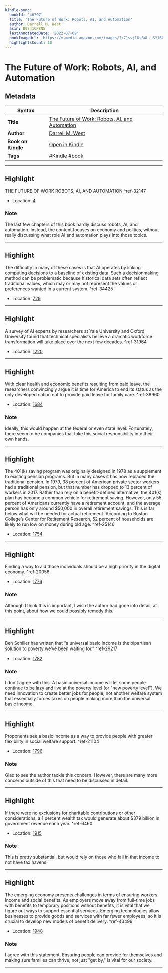 ```yaml
---
kindle-sync:
  bookId: '46797'
  title: 'The Future of Work: Robots, AI, and Automation'
  author: Darrell M. West
  asin: B0741CP8N5
  lastAnnotatedDate: '2022-07-09'
  bookImageUrl: 'https://m.media-amazon.com/images/I/71svjlDsS4L._SY160.jpg'
  highlightsCount: 10
---
```

# The Future of Work: Robots, AI, and Automation

## Metadata

| Syntax | Description |
| ---------- | ---------- |
| **Title** | [The Future of Work: Robots, AI, and Automation](https://www.amazon.com/dp/B0741CP8N5?&linkCode=ll1&tag=jwtwkm-20&language=en_US&ref_=as_li_ss_tl) |
| **Author** | [Darrell M. West](https://www.amazon.comundefined) |
| **Book on Kindle** | <a href="kindle://book?action=open&asin=B0741CP8N5" target="_blank">Open in Kindle</a> |
| **Tags** | #Kindle #book |

---

## Highlight

THE FUTURE OF WORK ROBOTS, AI, AND AUTOMATION ^ref-32147
- Location: [4](kindle://book?action=open&asin=B0741CP8N5&location=4)

### Note
The last few chapters of this book hardly discuss robots, AI, and automation. Instead, the content focuses on economy and politics, without really discussing what role AI and automation plays into those topics.

---
## Highlight

The difficulty in many of these cases is that AI operates by linking computing decisions to a baseline of existing data. Such a decisionmaking method can be problematic because historical data sets often reflect traditional values, which may or may not represent the values or preferences wanted in a current system. ^ref-34425
- Location: [729](kindle://book?action=open&asin=B0741CP8N5&location=729)

---
## Highlight

A survey of AI experts by researchers at Yale University and Oxford University found that technical specialists believe a dramatic workforce transformation will take place over the next few decades. ^ref-31964
- Location: [1220](kindle://book?action=open&asin=B0741CP8N5&location=1220)

---
## Highlight

With clear health and economic benefits resulting from paid leave, the researchers convincingly argue it is time for America to end its status as the only developed nation not to provide paid leave for family care. ^ref-38960
- Location: [1684](kindle://book?action=open&asin=B0741CP8N5&location=1684)

### Note
Ideally, this would happen at the federal or even state level. Fortunately, there seem to be companies that take this social responsibility into their own hands.

---
## Highlight

The 401(k) saving program was originally designed in 1978 as a supplement to existing pension programs. But in many cases it has now replaced the traditional pension. In 1979, 38 percent of American private sector workers had a traditional pension, but that number has dropped to 13 percent of workers in 2017. Rather than rely on a benefit-defined alternative, the 401(k) plan has become a common vehicle for retirement saving. However, only 55 percent of Americans currently have a retirement account, and the average person has only around $50,000 in overall retirement savings. This is far below what will be needed for actual retirement. According to Boston College’s Center for Retirement Research, 52 percent of households are likely to run low on money during old age. ^ref-25146
- Location: [1754](kindle://book?action=open&asin=B0741CP8N5&location=1754)

---
## Highlight

Finding a way to aid those individuals should be a high priority in the digital economy. ^ref-20056
- Location: [1776](kindle://book?action=open&asin=B0741CP8N5&location=1776)

### Note
Although I think this is important, I wish the author had gone into detail, at this point, about how we could possibly remedy this.

---
## Highlight

Ben Schiller has written that “a universal basic income is the bipartisan solution to poverty we’ve been waiting for.” ^ref-29217
- Location: [1782](kindle://book?action=open&asin=B0741CP8N5&location=1782)

### Note
I don't agree with this. A basic universal income will let some people continue to be lazy and live at the poverty level (or "new poverty level"). We need innovation to create better jobs for people, not another welfare system that essentially forces taxes on people making more than the universal basic income.

---
## Highlight

Proponents see a basic income as a way to provide people with greater flexibility in social welfare support. ^ref-21104
- Location: [1796](kindle://book?action=open&asin=B0741CP8N5&location=1796)

### Note
Glad to see the author tackle this concern. However, there are many more concerns outside of this that need to be discussed in detail.

---
## Highlight

If there were no exclusions for charitable contributions or other considerations, a 1 percent wealth tax would generate about $379 billion in government revenue each year. ^ref-6460
- Location: [1915](kindle://book?action=open&asin=B0741CP8N5&location=1915)

### Note
This is pretty substantial, but would rely on those who fall in that income to not have tax havens.

---
## Highlight

The emerging economy presents challenges in terms of ensuring workers’ income and social benefits. As employers move away from full-time jobs with benefits to temporary positions without benefits, it is vital that we figure out ways to support essential services. Emerging technologies allow businesses to provide goods and services with far fewer employees, so it is crucial to develop new models of benefit delivery. ^ref-43499
- Location: [1948](kindle://book?action=open&asin=B0741CP8N5&location=1948)

### Note
I agree with this statement. Ensuring people can provide for themselves and making sure families can thrive, not just "get by," is vital for our society.

---
